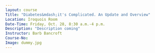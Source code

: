 ```yaml
---
layout: course
Title: "Diabetes&mdash;it's Complicated. An Update and Overview"
Location: Iroquois Room
Date-Time: Friday, Oct. 28, 8:30 a.m.-4 p.m.
Description: "Description coming"
Instructor: Barb Bancroft
Course-No:
Image: dummy.jpg
---
```

